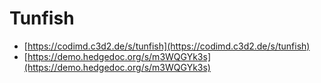 # Tunfish

- [https://codimd.c3d2.de/s/tunfish](https://codimd.c3d2.de/s/tunfish)
- [https://demo.hedgedoc.org/s/m3WQGYk3s](https://demo.hedgedoc.org/s/m3WQGYk3s)
